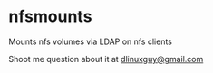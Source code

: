 # nfsmounts
Mounts nfs volumes via LDAP on nfs clients


Shoot me question about it at dlinuxguy@gmail.com
